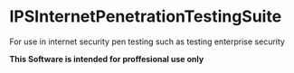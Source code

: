 IPSInternetPenetrationTestingSuite
==================================

For use in internet security pen testing such as testing enterprise security


**This Software is intended for proffesional use only**
